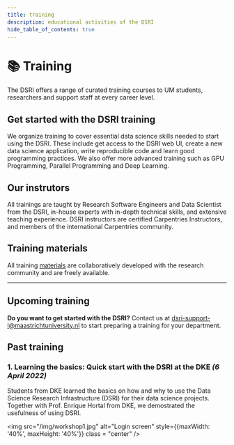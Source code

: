 ```yaml
---
title: training
description: educational activities of the DSRI 
hide_table_of_contents: true
---
```


# 📚 Training

The DSRI offers a range of curated training courses to UM students, researchers and support staff at every career level.


## Get started with the DSRI training

We organize training to cover essential data science skills needed to start using the DSRI. These include get access to the DSRI web UI, create a new data science application, write reproducible code and learn good programming practices. We also offer more advanced training such as GPU Programming, Parallel Programming and Deep Learning. 


## Our instrutors

All trainings are taught by Research Software Engineers and Data Scientist from the DSRI, in-house experts with in-depth technical skills, and extensive teaching experience. DSRI instructors are certified Carpentries Instructors, and members of the international Carpentries community.

## Training materials

All training [materials](https://maastrichtu-ids.github.io/dsri-workshop-start-app/) are collaboratively developed with the research community and are freely available.

---

## Upcoming training

**Do you want to get started with the DSRI?** Contact us at [dsri-support-l@maastrichtuniversity.nl]([mailto:dsri-support-l@maastrichtuniversity.nl]) to start preparing a training for your department.


## Past training

### 1. Learning the basics: Quick start with the DSRI at the DKE _(6 April 2022)_

Students from DKE learned the basics on how and why to use the Data Science Research Infrastructure (DSRI) for their data science projects. Together with Prof. Enrique Hortal from DKE, we demostrated the usefulness of using DSRI.

<img src="/img/workshop1.jpg" alt="Login screen" style={{maxWidth: '40%', maxHeight: '40%'}} class = "center" />
